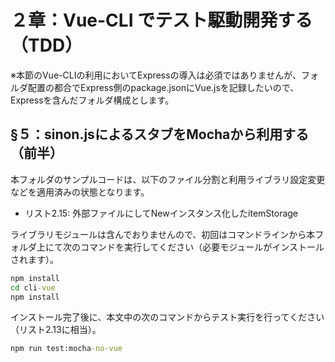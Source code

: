 # ２章：Vue-CLI でテスト駆動開発する（TDD）

※本節のVue-CLIの利用においてExpressの導入は必須ではありませんが、フォルダ配置の都合でExpress側のpackage.jsonにVue.jsを記録したいので、Expressを含んだフォルダ構成とします。


## §５：sinon.jsによるスタブをMochaから利用する（前半）

本フォルダのサンプルコードは、以下のファイル分割と利用ライブラリ設定変更などを適用済みの状態となります。

* リスト2.15: 外部ファイルにしてNewインスタンス化したitemStorage

ライブラリモジュールは含んでおりませんので、初回はコマンドラインから本フォルダ上にて次のコマンドを実行してください（必要モジュールがインストールされます）。

```bat
npm install
cd cli-vue
npm install
```

インストール完了後に、本文中の次のコマンドからテスト実行を行ってください（リスト2.13に相当）。

```bat
npm run test:mocha-no-vue
```

<!--
`npm install axios --save-dev` は、devで良い。最終的には、node_modulesを前提としないブラウザ環境向けにコンパイルされるので。
 -->




